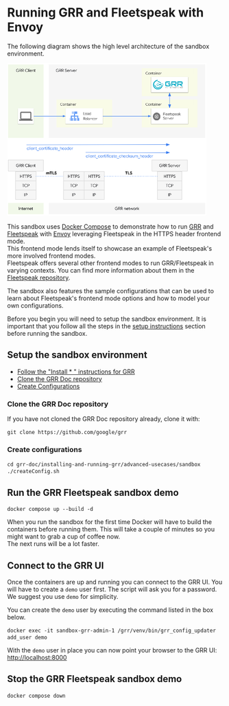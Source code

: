 # Running GRR and Fleetspeak with Envoy

The following diagram shows the high level architecture of the sandbox environment.

![sandbox fleetspeak](../../images/sandbox_fleetspeak.png)

This sandbox uses [Docker Compose](https://docs.docker.com/compose/) to demonstrate how to run [GRR](https://github.com/google/grr) and [Fleetspeak](https://github.com/google/fleetspeak) with [Envoy](https://www.envoyproxy.io/) leveraging Fleetspeak in the HTTPS header frontend mode.  
This frontend mode lends itself to showcase an example of Fleetspeak's more involved frontend modes.  
Fleetspeak offers several other frontend modes to run GRR/Fleetspeak in varying contexts. You can find more information about them in the [Fleetspeak repository](https://github.com/google/fleetspeak/docs/sandboxes.md).   

The sandbox also features the sample configurations that can be used to learn about Fleetspeak's frontend mode options and how to model your own configurations.  

Before you begin you will need to setup the sandbox environment.
It is important that you follow all the steps in the [setup instructions](#setup-instructions) section before running the sandbox.

## Setup the sandbox environment
- [Follow the "Install * " instructions for GRR](../../installing-and-running-grr/via-docker-compose.md)
- [Clone the GRR Doc repository](#clone-the-grr-doc-repository)
- [Create Configurations](#create-configurations)

### Clone the GRR Doc repository
If you have not cloned the GRR Doc repository already, clone it with:

```
git clone https://github.com/google/grr
```

### Create configurations

```
cd grr-doc/installing-and-running-grr/advanced-usecases/sandbox
./createConfig.sh
```

## Run the GRR Fleetspeak sandbox demo
```
docker compose up --build -d
```
When you run the sandbox for the first time Docker will have to build the containers before running them.
This will take a couple of minutes so you might want to grab a cup of coffee now.  
The next runs will be a lot faster.  

## Connect to the GRR UI
Once the containers are up and running you can connect to the GRR UI.
You will have to create a ```demo``` user first. The script will ask you for a password. We suggest you use ```demo``` for simplicity.  

You can create the ```demo``` user by executing the command listed in the box below.
```
docker exec -it sandbox-grr-admin-1 /grr/venv/bin/grr_config_updater add_user demo
```
With the ```demo``` user in place you can now point your browser to the GRR UI: [http://localhost:8000](http://localhost:8000)

## Stop the GRR Fleetspeak sandbox demo
```
docker compose down
```
